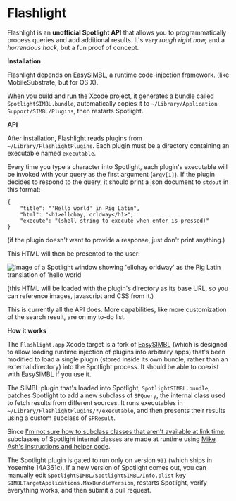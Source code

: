 Flashlight
==========

Flashlight is an **unofficial Spotlight API** that allows you to programmatically process queries and add additional results. It's *very rough right now,* and a *horrendous hack*, but a fun proof of concept.

**Installation**

Flashlight depends on [EasySIMBL](https://github.com/norio-nomura/EasySIMBL), a runtime code-injection framework. (like MobileSubstrate, but for OS X). 

When you build and run the Xcode project, it generates a bundle called `SpotlightSIMBL.bundle`, automatically copies it to `~/Library/Application Support/SIMBL/Plugins`, then restarts Spotlight.

**API**

After installation, Flashlight reads plugins from `~/Library/FlashlightPlugins`. Each plugin must be a directory containing an executable named `executable`.

Every time you type a character into Spotlight, each plugin's executable will be invoked with your query as the first argument (`argv[1]`). If the plugin decides to respond to the query, it should print a json document to `stdout` in this format:

```
{
	"title": "'Hello world' in Pig Latin",
	"html": "<h1>ellohay, orldway</h1>",
	"execute": "(shell string to execute when enter is pressed)"
}
```

(if the plugin doesn't want to provide a response, just don't print anything.)

This HTML will then be presented to the user:

![Image of a Spotlight window showing 'ellohay orldway' as the Pig Latin translation of 'hello world'](https://raw.github.com/nate-parrott/flashlight/master/PigLatinExampleImage.png)

(this HTML will be loaded with the plugin's directory as its base URL, so you can reference images, javascript and CSS from it.)

This is currently all the API does. More capabilities, like more customization of the search result, are on my to-do list.

**How it works**

The `Flashlight.app` Xcode target is a fork of [EasySIMBL](https://github.com/norio-nomura/EasySIMBL) (which is designed to allow loading runtime injection of plugins into arbitrary apps) that's been modified to load a single plugin (stored inside its own bundle, rather than an external directory) into the Spotlight process. It should be able to coexist with EasySIMBL if you use it.

The SIMBL plugin that's loaded into Spotlight, `SpotlightSIMBL.bundle`, patches Spotlight to add a new subclass of `SPQuery`, the internal class used to fetch results from different sources. It runs executables in `~/Library/FlashlightPlugins/*/executable`, and then presents their results using a custom subclass of `SPResult`.

Since [I'm not sure how to subclass classes that aren't available at link time](http://stackoverflow.com/questions/26704130/subclass-objective-c-class-without-linking-with-the-superclass), subclasses of Spotlight internal classes are made at runtime using [Mike Ash's instructions and helper code](https://www.mikeash.com/pyblog/friday-qa-2010-11-19-creating-classes-at-runtime-for-fun-and-profit.html).

The Spotlight plugin is gated to run only on version `911` (which ships in Yosemite 14A361c). If a new version of Spotlight comes out, you can manually edit `SpotlightSIMBL/SpotlightSIMBL/Info.plist` key `SIMBLTargetApplications.MaxBundleVersion`, restarts Spotlight, verify everything works, and then submit a pull request.
